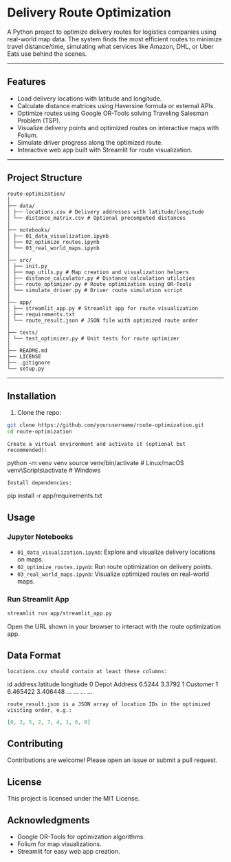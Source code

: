 # Delivery Route Optimization

A Python project to optimize delivery routes for logistics companies using real-world map data. The system finds the most efficient routes to minimize travel distance/time, simulating what services like Amazon, DHL, or Uber Eats use behind the scenes.

---

## Features

- Load delivery locations with latitude and longitude.
- Calculate distance matrices using Haversine formula or external APIs.
- Optimize routes using Google OR-Tools solving Traveling Salesman Problem (TSP).
- Visualize delivery points and optimized routes on interactive maps with Folium.
- Simulate driver progress along the optimized route.
- Interactive web app built with Streamlit for route visualization.

---

## Project Structure
```
route-optimization/
│
├── data/
│ ├── locations.csv # Delivery addresses with latitude/longitude
│ └── distance_matrix.csv # Optional precomputed distances
│
├── notebooks/
│ ├── 01_data_visualization.ipynb
│ ├── 02_optimize_routes.ipynb
│ └── 03_real_world_maps.ipynb
│
├── src/
│ ├── init.py
│ ├── map_utils.py # Map creation and visualization helpers
│ ├── distance_calculator.py # Distance calculation utilities
│ ├── route_optimizer.py # Route optimization using OR-Tools
│ └── simulate_driver.py # Driver route simulation script
│
├── app/
│ ├── streamlit_app.py # Streamlit app for route visualization
│ ├── requirements.txt
│ └── route_result.json # JSON file with optimized route order
│
├── tests/
│ └── test_optimizer.py # Unit tests for route optimizer
│
├── README.md
├── LICENSE
├── .gitignore
└── setup.py
```

---

## Installation

1. Clone the repo:

```bash
git clone https://github.com/yourusername/route-optimization.git
cd route-optimization
```
    Create a virtual environment and activate it (optional but recommended):

python -m venv venv
source venv/bin/activate  # Linux/macOS
venv\Scripts\activate     # Windows

    Install dependencies:

pip install -r app/requirements.txt

## Usage
### Jupyter Notebooks
- `01_data_visualization.ipynb`: Explore and visualize delivery locations on maps.
- `02_optimize_routes.ipynb`: Run route optimization on delivery points.
- `03_real_world_maps.ipynb`: Visualize optimized routes on real-world maps.

### Run Streamlit App
```bash
streamlit run app/streamlit_app.py
```
Open the URL shown in your browser to interact with the route optimization app.

## Data Format

    locations.csv should contain at least these columns:

id	address	latitude	longitude
0	Depot Address	6.5244	3.3792
1	Customer 1	6.465422	3.406448
...	...	...	...

    route_result.json is a JSON array of location IDs in the optimized visiting order, e.g.:
```json
[0, 3, 5, 2, 7, 4, 1, 6, 0]
```

## Contributing
Contributions are welcome! Please open an issue or submit a pull request.

## License
This project is licensed under the MIT License.

## Acknowledgments
- Google OR-Tools for optimization algorithms.
- Folium for map visualizations.
- Streamlit for easy web app creation.